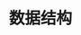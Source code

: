 ---
title: "数据结构"
menu:
  main:
      identifier: "data-structure"
      name: "数据结构"
      weight: 40
      params:
          icon: data
---